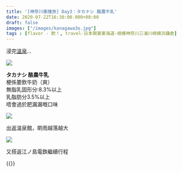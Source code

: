 ```yaml
---
title: '[神奈川衝撞旅] Day3：タカナシ 酪農牛乳'
date: 2020-07-22T16:30:00.000+08:00
draft: false
images: ["/images/kanagawa3o.jpg"]
tags : [flavor - 飲！, travel-日本関東東海道-相模神奈川三浦川崎横浜鎌倉]
---
```


浸完[溫泉](https://hidie.net/kanagawa3n/)...

![](/images/kanagawa3o1.jpg)

**タカナシ 酪農牛乳**  
梗係要飲牛奶（爽）  
無脂乳固形分:8.3%以上  
乳脂肪分3.5%以上  
唔會過於肥漏漏嘅口味

![](/images/kanagawa3o2.jpg)

出返溫泉館，啲雨越落越大

![](/images/kanagawa3o3.jpg)

又搭返江ノ島電鉄繼續行程


{{<kanagawa>}}
